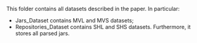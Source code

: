 This folder contains all datasets described in the paper. In particular:
* Jars_Dataset contains MVL and MVS datasets;
* Repositories_Dataset contains SHL and SHS datasets. Furthermore, it stores all parsed jars.

